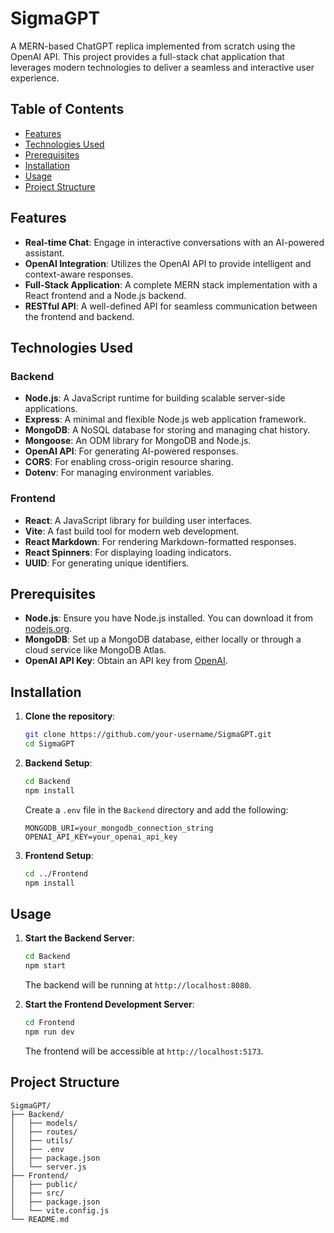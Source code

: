 # SigmaGPT

A MERN-based ChatGPT replica implemented from scratch using the OpenAI API. This project provides a full-stack chat application that leverages modern technologies to deliver a seamless and interactive user experience.

## Table of Contents

- [Features](#features)
- [Technologies Used](#technologies-used)
- [Prerequisites](#prerequisites)
- [Installation](#installation)
- [Usage](#usage)
- [Project Structure](#project-structure)

## Features

- **Real-time Chat**: Engage in interactive conversations with an AI-powered assistant.
- **OpenAI Integration**: Utilizes the OpenAI API to provide intelligent and context-aware responses.
- **Full-Stack Application**: A complete MERN stack implementation with a React frontend and a Node.js backend.
- **RESTful API**: A well-defined API for seamless communication between the frontend and backend.

## Technologies Used

### Backend

- **Node.js**: A JavaScript runtime for building scalable server-side applications.
- **Express**: A minimal and flexible Node.js web application framework.
- **MongoDB**: A NoSQL database for storing and managing chat history.
- **Mongoose**: An ODM library for MongoDB and Node.js.
- **OpenAI API**: For generating AI-powered responses.
- **CORS**: For enabling cross-origin resource sharing.
- **Dotenv**: For managing environment variables.

### Frontend

- **React**: A JavaScript library for building user interfaces.
- **Vite**: A fast build tool for modern web development.
- **React Markdown**: For rendering Markdown-formatted responses.
- **React Spinners**: For displaying loading indicators.
- **UUID**: For generating unique identifiers.

## Prerequisites

- **Node.js**: Ensure you have Node.js installed. You can download it from [nodejs.org](https://nodejs.org/).
- **MongoDB**: Set up a MongoDB database, either locally or through a cloud service like MongoDB Atlas.
- **OpenAI API Key**: Obtain an API key from [OpenAI](https://beta.openai.com/signup/).

## Installation

1. **Clone the repository**:

   ```bash
   git clone https://github.com/your-username/SigmaGPT.git
   cd SigmaGPT
   ```

2. **Backend Setup**:

   ```bash
   cd Backend
   npm install
   ```

   Create a `.env` file in the `Backend` directory and add the following:

   ```env
   MONGODB_URI=your_mongodb_connection_string
   OPENAI_API_KEY=your_openai_api_key
   ```

3. **Frontend Setup**:

   ```bash
   cd ../Frontend
   npm install
   ```

## Usage

1. **Start the Backend Server**:

   ```bash
   cd Backend
   npm start
   ```

   The backend will be running at `http://localhost:8080`.

2. **Start the Frontend Development Server**:

   ```bash
   cd Frontend
   npm run dev
   ```

   The frontend will be accessible at `http://localhost:5173`.

## Project Structure

```
SigmaGPT/
├── Backend/
│   ├── models/
│   ├── routes/
│   ├── utils/
│   ├── .env
│   ├── package.json
│   └── server.js
├── Frontend/
│   ├── public/
│   ├── src/
│   ├── package.json
│   └── vite.config.js
└── README.md
